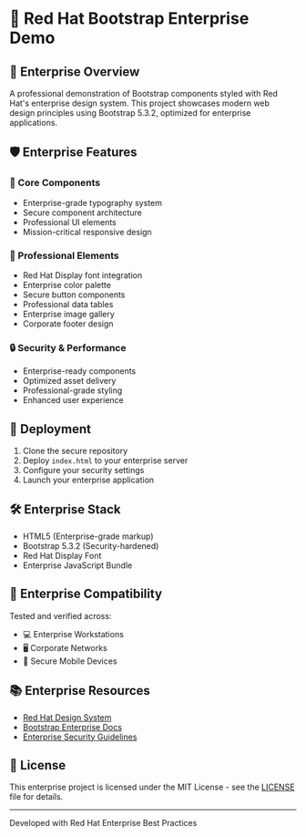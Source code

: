 # 🔴 Red Hat Bootstrap Enterprise Demo

## 🏢 Enterprise Overview
A professional demonstration of Bootstrap components styled with Red Hat's enterprise design system. This project showcases modern web design principles using Bootstrap 5.3.2, optimized for enterprise applications.

## 🛡️ Enterprise Features

### 🎯 Core Components
- Enterprise-grade typography system
- Secure component architecture
- Professional UI elements
- Mission-critical responsive design

### 💼 Professional Elements
- Red Hat Display font integration
- Enterprise color palette
- Secure button components
- Professional data tables
- Enterprise image gallery
- Corporate footer design

### 🔒 Security & Performance
- Enterprise-ready components
- Optimized asset delivery
- Professional-grade styling
- Enhanced user experience

## 🚀 Deployment

1. Clone the secure repository
2. Deploy `index.html` to your enterprise server
3. Configure your security settings
4. Launch your enterprise application

## 🛠️ Enterprise Stack
- HTML5 (Enterprise-grade markup)
- Bootstrap 5.3.2 (Security-hardened)
- Red Hat Display Font
- Enterprise JavaScript Bundle

## 📱 Enterprise Compatibility
Tested and verified across:
- 💻 Enterprise Workstations
- 🖥️ Corporate Networks
- 📱 Secure Mobile Devices

## 📚 Enterprise Resources
- [Red Hat Design System](https://ux.redhat.com/)
- [Bootstrap Enterprise Docs](https://getbootstrap.com/docs/5.3/getting-started/introduction/)
- [Enterprise Security Guidelines](https://access.redhat.com/security/)

## 📄 License
This enterprise project is licensed under the MIT License - see the [LICENSE](LICENSE) file for details.

---
Developed with Red Hat Enterprise Best Practices
